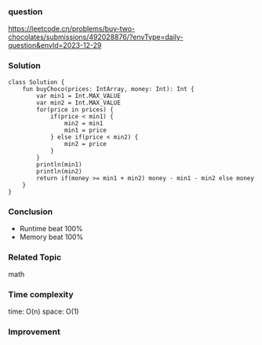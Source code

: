 ### question
https://leetcode.cn/problems/buy-two-chocolates/submissions/492028876/?envType=daily-question&envId=2023-12-29

### Solution
```
class Solution {
    fun buyChoco(prices: IntArray, money: Int): Int {
        var min1 = Int.MAX_VALUE
        var min2 = Int.MAX_VALUE
        for(price in prices) {
            if(price < min1) {
                min2 = min1
                min1 = price
            } else if(price < min2) {
                min2 = price
            }
        }
        println(min1)
        println(min2)
        return if(money >= min1 + min2) money - min1 - min2 else money
    }
}
```
### Conclusion
- Runtime beat 100%
- Memory beat 100%

### Related Topic
math

### Time complexity
time: O(n)
space: O(1)

### Improvement